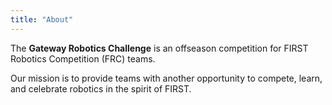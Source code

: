 ```yaml
---
title: "About"
---
```


The **Gateway Robotics Challenge** is an offseason competition for FIRST Robotics Competition (FRC) teams.  

Our mission is to provide teams with another opportunity to compete, learn, and celebrate robotics in the spirit of FIRST.
